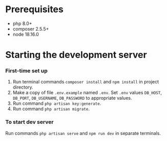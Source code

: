 # Prerequisites
- php 8.0+
- composer 2.5.5+
- node 18.16.0

# Starting the development server
### First-time set up
1. Run terminal commands `composer install` and `npm install` in project directory.
2. Make a copy of file `.env.example` named `.env`. Set `.env` values `DB_HOST`, `DB_PORT`, `DB_USERNAME`, `DB_PASSWORD` to appropriate values.
3. Run command `php artisan key:generate`.
4. Run command `php artisan migrate`.

### To start dev server
Run commands `php artisan serve` and `npm run dev` in separate terminals.